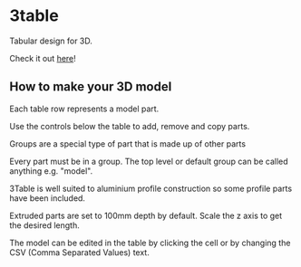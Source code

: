 # 3table

Tabular design for 3D.

Check it out [here](https://3table.glitch.me/)!

## How to make your 3D model

Each table row represents a model part.

Use the controls below the table to add, remove and copy parts.

Groups are a special type of part that is made up of other parts

Every part must be in a group. The top level or default group can be called anything e.g. "model".

3Table is well suited to aluminium profile construction so some profile parts have been included.

Extruded parts are set to 100mm depth by default. Scale the z axis to get the desired length.

The model can be edited in the table by clicking the cell or by changing the CSV (Comma Separated Values) text.